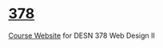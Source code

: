 [378](http://vcd.github.io/378/)
===

[Course Website](http://vcd.github.io/378/) for DESN 378 Web Design II
